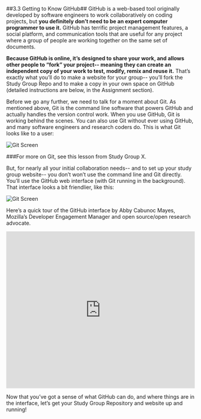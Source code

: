 ##3.3 Getting to Know GitHub##
GitHub is a web-based tool originally developed by software engineers to work collaboratively on coding projects, but **you definitely don’t need to be an expert computer programmer to use it.**  GitHub has terrific project management features, a social platform, and communication tools that are useful for any project where a group of people are working together on the same set of documents. 

**Because GitHub is online, it’s designed to share your work, and allows other people to “fork” your project-- meaning they can create an independent copy of your work to test, modify, remix and reuse it.** That’s exactly what you’ll do to make a website for your group-- you’ll fork the Study Group Repo and to make a copy in your own space on GitHub (detailed instructions are below, in the Assignment section). 

Before we go any further, we need to talk for a moment about Git. As mentioned above, Git is the command line software that powers GitHub and actually handles the version control work. When you use GitHub, Git is working behind the scenes. You can also use Git without ever using GitHub, and many software engineers and research coders do. This is what Git looks like to a user: 

![Git Screen](https://github.com/mozillascience/study-group-onboarding/blob/master/images/git.png)

###For more on Git, see this lesson from Study Group X. 

But, for nearly all your initial collaboration needs-- and to set up your study group website-- you don’t won’t use the command line and Git directly. You’ll use the GitHub web interface (with Git running in the background). That interface looks a bit friendlier, like this:

![Git Screen](https://github.com/mozillascience/study-group-onboarding/blob/master/images/paperb.png)

Here’s a quick tour of the GitHub interface by Abby Cabunoc Mayes, Mozilla’s Developer Engagement Manager and open source/open research advocate.

<iframe width="100%" height="420" src="https://drive.google.com/open?id=0BytjEIvMn7SRbXBUaGVadUNHc0E" frameborder="0" allowfullscreen></iframe>

Now that you’ve got a sense of what GitHub can do, and where things are in the interface, let’s get your Study Group Repository and website up and running!

